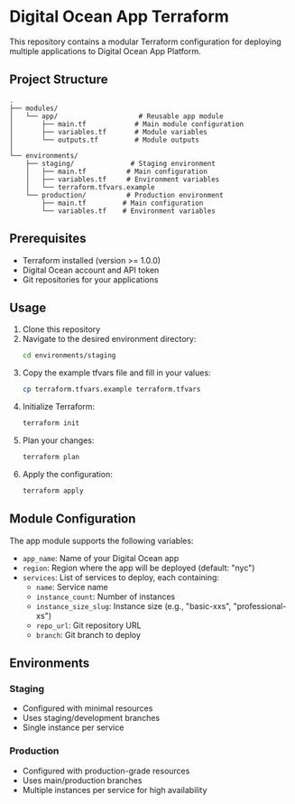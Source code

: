 # Digital Ocean App Terraform

This repository contains a modular Terraform configuration for deploying multiple applications to Digital Ocean App Platform.

## Project Structure

```
.
├── modules/
│   └── app/                    # Reusable app module
│       ├── main.tf            # Main module configuration
│       ├── variables.tf       # Module variables
│       └── outputs.tf         # Module outputs
│
└── environments/
    ├── staging/              # Staging environment
    │   ├── main.tf          # Main configuration
    │   ├── variables.tf     # Environment variables
    │   └── terraform.tfvars.example
    └── production/          # Production environment
        ├── main.tf         # Main configuration
        └── variables.tf    # Environment variables
```

## Prerequisites

- Terraform installed (version >= 1.0.0)
- Digital Ocean account and API token
- Git repositories for your applications

## Usage

1. Clone this repository
2. Navigate to the desired environment directory:
   ```bash
   cd environments/staging
   ```
3. Copy the example tfvars file and fill in your values:
   ```bash
   cp terraform.tfvars.example terraform.tfvars
   ```
4. Initialize Terraform:
   ```bash
   terraform init
   ```
5. Plan your changes:
   ```bash
   terraform plan
   ```
6. Apply the configuration:
   ```bash
   terraform apply
   ```

## Module Configuration

The app module supports the following variables:

- `app_name`: Name of your Digital Ocean app
- `region`: Region where the app will be deployed (default: "nyc")
- `services`: List of services to deploy, each containing:
  - `name`: Service name
  - `instance_count`: Number of instances
  - `instance_size_slug`: Instance size (e.g., "basic-xxs", "professional-xs")
  - `repo_url`: Git repository URL
  - `branch`: Git branch to deploy

## Environments

### Staging
- Configured with minimal resources
- Uses staging/development branches
- Single instance per service

### Production
- Configured with production-grade resources
- Uses main/production branches
- Multiple instances per service for high availability

